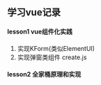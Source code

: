 ## 学习vue记录

####  lesson1 vue组件化实践
1. 实现KForm(类似ElementUI)
2. 实现弹窗类组件 create.js


#### lesson2 全家桶原理和实现
